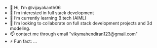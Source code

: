 - 👋 Hi, I’m @vijayakanth06
- 👀 I’m interested in full stack development
- 🌱 I’m currently learning B.tech (AIML)
- 💞️ I’m looking to collaborate on full stack development projects and 3d modeling.
- 📫 contact me through email "vikymahendiran123@gmail.com"
- ⚡ Fun fact: ...

<!---
vijayakanth06/vijayakanth06 is a ✨ special ✨ repository because its `README.md` (this file) appears on your GitHub profile.
You can click the Preview link to take a look at your changes.
--->
